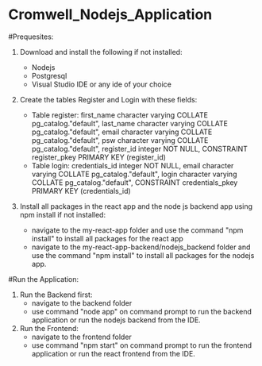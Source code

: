 # Cromwell_Nodejs_Application

#Prequesites:

1. Download and install the following if not installed:
   - Nodejs
   - Postgresql
   - Visual Studio IDE or any ide of your choice
  
2. Create the tables Register and Login with these fields:
     - Table register:
    first_name character varying COLLATE pg_catalog."default",
    last_name character varying COLLATE pg_catalog."default",
    email character varying COLLATE pg_catalog."default",
    psw character varying COLLATE pg_catalog."default",
    register_id integer NOT NULL,
    CONSTRAINT register_pkey PRIMARY KEY (register_id)
    - Table login:
    credentials_id integer NOT NULL,
    email character varying COLLATE pg_catalog."default",
    login character varying COLLATE pg_catalog."default",
    CONSTRAINT credentials_pkey PRIMARY KEY (credentials_id)

3. Install all packages in the react app and the node js backend app using npm install if not installed:
   - navigate to the my-react-app folder and use the command "npm install" to install all packages for the react app
   - navigate to the my-react-app-backend/nodejs_backend folder and use the command "npm install" to install all packages for the nodejs app.
     
#Run the Application:

1. Run the Backend first:
    - navigate to the backend folder
    - use command "node app" on command prompt to run the backend application or run the nodejs backend from the IDE.
3. Run the Frontend:
    - navigate to the frontend folder
    - use command "npm start" on command prompt to run the frontend application or run the react frontend from the IDE.
